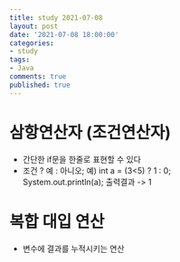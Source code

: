 ```yaml
---
title: study 2021-07-08
layout: post
date: '2021-07-08 18:00:00'
categories:
- study
tags:
- Java
comments: true
published: true
---
```


# 삼항연산자 (조건연산자)
- 간단한 if문을 한줄로 표현할 수 있다
- 조건 ? 예 : 아니오;
예) int a = (3<5) ? 1 : 0;  
System.out.println(a); 출력결과 -> 1  

# 복합 대입 연산
- 변수에 결과를 누적시키는 연산
<script src="https://gist.github.com/parkhyoungmin/50f866fdc81bb124bb97b8fc346cf6fb.js"></script>
